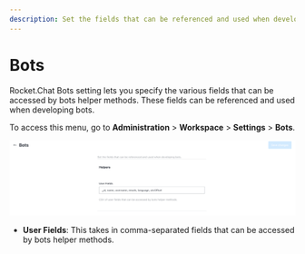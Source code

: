 ```yaml
---
description: Set the fields that can be referenced and used when developing bots.
---
```


# Bots

Rocket.Chat Bots setting lets you specify the various fields that can be accessed by bots helper methods. These fields can be referenced and used when developing bots.

To access this menu, go to **Administration** > **Workspace** > **Settings** > **Bots**.

![Bots settings](../../../.gitbook/assets/BotsSettings.png)

* **User Fields**: This takes in comma-separated fields that can be accessed by bots helper methods.
